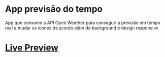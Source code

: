 # App previsão do tempo
App que consome a API Open Weather para conseguir a previsão em tempo real e mudar os icones de acordo além do background e design responsivo

<h1><a href="https://weather-react-pied.vercel.app">Live Preview</a></h1>
